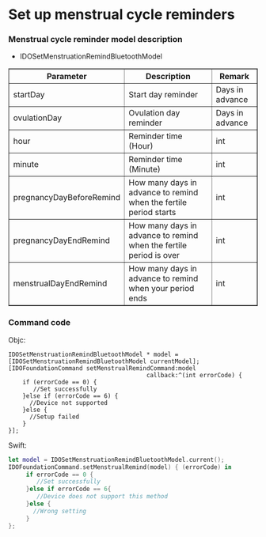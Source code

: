 # Set up menstrual cycle reminders

### Menstrual cycle reminder model description

* IDOSetMenstruationRemindBluetoothModel

<table border="1px" width="100%">
<thead>
<tr>
<th><strong>Parameter</strong></th>
<th><strong>Description</strong></th>
<th><strong>Remark</strong></th>
</tr>
</thead>
<tbody>
<tr>
<td>startDay</td>
<td>Start day reminder</td>
<td>Days in advance</td>
</tr>
<tr>
<td>ovulationDay</td>
<td>Ovulation day reminder</td>
<td>Days in advance</td>
</tr>
<tr>
<td>hour</td>
<td>Reminder time (Hour)</td>
<td>int</td>
</tr>
<tr>
<td>minute</td>
<td>Reminder time (Minute)</td>
<td>int</td>
</tr>
<tr>
<td>pregnancyDayBeforeRemind</td>
<td>How many days in advance to remind when the fertile period starts</td>
<td>int</td>
</tr>
<tr>
<td>pregnancyDayEndRemind</td>
<td>How many days in advance to remind when the fertile period is over</td>
<td>int</td>
</tr>
<tr>
<td>menstrualDayEndRemind</td>
<td>How many days in advance to remind when your period ends</td>
<td>int</td>
</tr>
</tbody>
</table>



### Command code

Objc:

```objc
IDOSetMenstruationRemindBluetoothModel * model = [IDOSetMenstruationRemindBluetoothModel currentModel];
[IDOFoundationCommand setMenstrualRemindCommand:model
                                       callback:^(int errorCode) {
    if (errorCode == 0) {
       //Set successfully
    }else if (errorCode == 6) {
      //Device not supported
    }else {
      //Setup failed
    }
}];
```

Swift:

```swift
let model = IDOSetMenstruationRemindBluetoothModel.current();
IDOFoundationCommand.setMenstrualRemind(model) { (errorCode) in
     if errorCode == 0 {
        //Set successfully
     }else if errorCode == 6{
        //Device does not support this method
     }else {
       //Wrong setting
     }
};
```
